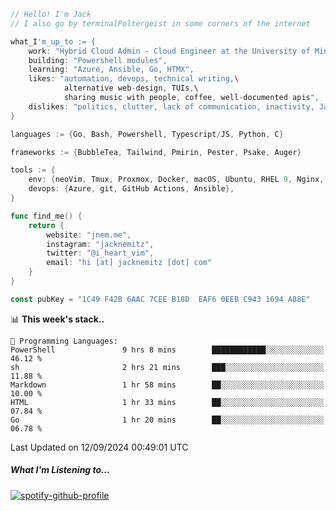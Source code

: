 ```go
// Hello! I'm Jack
// I also go by terminalPoltergeist in some corners of the internet

what_I'm_up_to := {
    work: "Hybrid Cloud Admin - Cloud Engineer at the University of Minnesota",
    building: "Powershell modules",
    learning: "Azure, Ansible, Go, HTMX",
    likes: "automation, devops, technical writing,\
            alternative web-design, TUIs,\
            sharing music with people, coffee, well-documented apis",
    dislikes: "politics, clutter, lack of communication, inactivity, Java",
}

languages := {Go, Bash, Powershell, Typescript/JS, Python, C}

frameworks := {BubbleTea, Tailwind, Pmirin, Pester, Psake, Auger}

tools := {
    env: {neoVim, Tmux, Proxmox, Docker, macOS, Ubuntu, RHEL 9, Nginx, DigitalOcean, Cloudflare},
    devops: {Azure, git, GitHub Actions, Ansible},
}

func find_me() {
    return {
        website: "jnem.me",
        instagram: "jacknemitz",
        twitter: "@i_heart_vim",
        email: "hi [at] jacknemitz [dot] com"
    }
}

const pubKey = "1C49 F42B 6AAC 7CEE B18D  EAF6 0EEB C943 1694 A88E"
```

<!--START_SECTION:waka-->
📊 **This week's stack..** 

```text
💬 Programming Languages: 
PowerShell               9 hrs 8 mins        ████████████░░░░░░░░░░░░░   46.12 % 
sh                       2 hrs 21 mins       ███░░░░░░░░░░░░░░░░░░░░░░   11.88 % 
Markdown                 1 hr 58 mins        ██░░░░░░░░░░░░░░░░░░░░░░░   10.00 % 
HTML                     1 hr 33 mins        ██░░░░░░░░░░░░░░░░░░░░░░░   07.84 % 
Go                       1 hr 20 mins        ██░░░░░░░░░░░░░░░░░░░░░░░   06.78 % 
```


 Last Updated on 12/09/2024 00:49:01 UTC
<!--END_SECTION:waka-->

##### What I'm Listening to...

[![spotify-github-profile](https://jnem.me/listening-item?maxAge=2592000)](https://jnem.me/listening)
